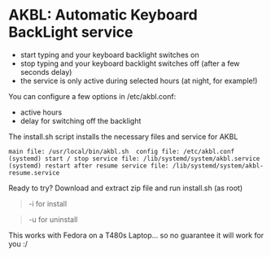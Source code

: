 # AKBL: Automatic Keyboard BackLight service
 
- start typing and your keyboard backlight switches on
- stop typing and your keyboard backlight switches off (after a few seconds delay)
- the service is only active during selected hours (at night, for example!)

You can configure a few options in /etc/akbl.conf:
- active hours
- delay for switching off the backlight


The install.sh script installs the necessary files and service for AKBL

`main file: /usr/local/bin/akbl.sh 
config file: /etc/akbl.conf
(systemd) start / stop service file: /lib/systemd/system/akbl.service
(systemd) restart after resume service file: /lib/systemd/system/akbl-resume.service`


Ready to try? Download and extract zip file and run install.sh (as root)

> -i for install

> -u for uninstall

This works with Fedora on a T480s Laptop... so no guarantee it will work for you :/
